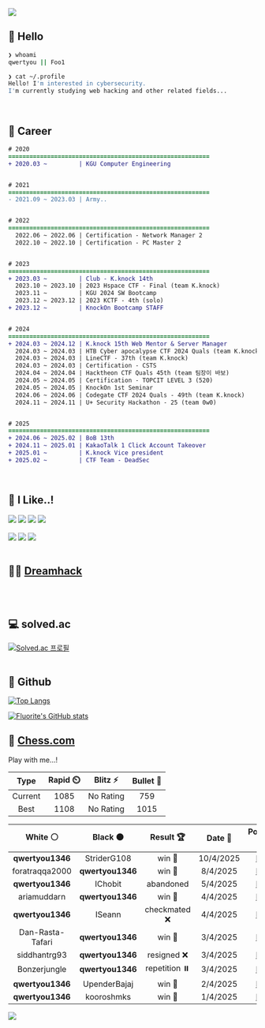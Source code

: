 <div align=left>
  <img src="https://capsule-render.vercel.app/api?type=waving&height=300&color=00f0e0&text=•⩊•" />
<br>

## 👋 Hello
```zsh
❯ whoami
qwertyou || Foo1

❯ cat ~/.profile
Hello! I'm interested in cybersecurity.
I'm currently studying web hacking and other related fields...
```
<br>
  
## 🌱 Career
```diff
# 2020
=========================================================
+ 2020.03 ~         | KGU Computer Engineering


# 2021
=========================================================
- 2021.09 ~ 2023.03 | Army..


# 2022
=========================================================
  2022.06 ~ 2022.06 | Certification - Network Manager 2
  2022.10 ~ 2022.10 | Certification - PC Master 2


# 2023
=========================================================
+ 2023.03 ~         | Club - K.knock 14th
  2023.10 ~ 2023.10 | 2023 Hspace CTF - Final (team K.knock)
  2023.11 ~         | KGU 2024 SW Bootcamp
  2023.12 ~ 2023.12 | 2023 KCTF - 4th (solo)
+ 2023.12 ~         | KnockOn Bootcamp STAFF


# 2024
=========================================================
+ 2024.03 ~ 2024.12 | K.knock 15th Web Mentor & Server Manager
  2024.03 ~ 2024.03 | HTB Cyber apocalypse CTF 2024 Quals (team K.knock)
  2024.03 ~ 2024.03 | LineCTF - 37th (team K.knock)
  2024.03 ~ 2024.03 | Certification - CSTS
  2024.04 ~ 2024.04 | Hacktheon CTF Quals 45th (team 팀장이 바보)
  2024.05 ~ 2024.05 | Certification - TOPCIT LEVEL 3 (520)
  2024.05 ~ 2024.05 | KnockOn 1st Seminar
  2024.06 ~ 2024.06 | Codegate CTF 2024 Quals - 49th (team K.knock)
  2024.11 ~ 2024.11 | U+ Security Hackathon - 25 (team 0w0)


# 2025
=========================================================
+ 2024.06 ~ 2025.02 | BoB 13th
+ 2024.11 ~ 2025.01 | KakaoTalk 1 Click Account Takeover
+ 2025.01 ~         | K.knock Vice president
+ 2025.02 ~         | CTF Team - DeadSec
```
<br>

## 🔨 I Like..!
<img src="https://img.shields.io/badge/Java-ED8B00?style=for-the-badge&logo=openjdk&logoColor=white">
<img src="https://img.shields.io/badge/python-3776AB?style=for-the-badge&logo=python&logoColor=white">
<img src="https://img.shields.io/badge/PHP-777BB4?style=for-the-badge&logo=php&logoColor=white">
<img src="https://img.shields.io/badge/Node.js-43853D?style=for-the-badge&logo=node.js&logoColor=white">
<br><br>
<img src="https://img.shields.io/badge/linux-FCC624?style=for-the-badge&logo=linux&logoColor=black"> 
<img src="https://img.shields.io/badge/docker-%230db7ed.svg?style=for-the-badge&logo=docker&logoColor=white">
<img src="https://img.shields.io/badge/GIT-E44C30?style=for-the-badge&logo=git&logoColor=white">
<br><br>

## 👨‍💻 [Dreamhack](https://dreamhack.io/users/40186)
<br><br>


## 💻 solved.ac
[![Solved.ac
프로필](http://mazassumnida.wtf/api/v2/generate_badge?boj=qwertyou)](https://solved.ac/qwertyou)
<br><br>

## 🚀 Github
[![Top Langs](https://github-readme-stats.vercel.app/api/top-langs/?username=qw3rtyou&layout=compact)](https://github.com/qw3rtyou/github-readme-stats)

[![Fluorite's GitHub stats](https://github-readme-stats.vercel.app/api?username=qw3rtyou)](https://github.com/anuraghazra/github-readme-stats)

## 🏁 [Chess.com](https://www.chess.com/)
Play with me...!
<!--START_SECTION:chessStats-->
<!-- Automatically generated with https://github.com/Balastrong/chess-stats-action -->

| Type | Rapid ⏲️ | Blitz ⚡ | Bullet 🔫 |
|:---:|:---:|:---:|:---:|
| Current | 1085 | No Rating | 759 |
| Best | 1108 | No Rating | 1015 |

| White ⚪ | Black ⚫ | Result 🏆 | Date 📅 | Position 🗺️ | Type 🕕 |
|:---:|:---:|:---:|:---:|:---:|:---:|
| **qwertyou1346** | StriderG108 | win 🥇 | 10/4/2025 | <a href="http://www.ee.unb.ca/cgi-bin/tervo/fen.pl?select=5Q2/8/3p2k1/2p5/1p6/8/R1P3Kp/8 b - - 0 53">Link</a> | Daily |
| foratraqqa2000 | **qwertyou1346** | win 🥇 | 8/4/2025 | <a href="http://www.ee.unb.ca/cgi-bin/tervo/fen.pl?select=2k2r2/p1p2qpp/1p1p4/4p3/PPP1P3/3P2P1/3QN2P/R4rK1 w - -">Link</a> | Rapid |
| **qwertyou1346** | IChobit | abandoned  | 5/4/2025 | <a href="http://www.ee.unb.ca/cgi-bin/tervo/fen.pl?select=8/5kp1/4p1Rp/3pK2P/5P2/8/8/qr6 w - -">Link</a> | Rapid |
| ariamuddarn | **qwertyou1346** | win 🥇 | 4/4/2025 | <a href="http://www.ee.unb.ca/cgi-bin/tervo/fen.pl?select=4rrk1/1pp2ppp/p2p4/P2P2q1/1PQ3b1/2P5/6PP/5RK1 w - -">Link</a> | Rapid |
| **qwertyou1346** | ISeann | checkmated ❌ | 4/4/2025 | <a href="http://www.ee.unb.ca/cgi-bin/tervo/fen.pl?select=1r2k2r/p1p2ppp/2ppbB2/8/4P2Q/4bP2/qPP3PP/1K1R1B1R w k -">Link</a> | Rapid |
| Dan-Rasta-Tafari | **qwertyou1346** | win 🥇 | 3/4/2025 | <a href="http://www.ee.unb.ca/cgi-bin/tervo/fen.pl?select=8/p6p/4kp2/4p1p1/6K1/4bP2/P6P/8 w - -">Link</a> | Rapid |
| siddhantrg93 | **qwertyou1346** | resigned ❌ | 3/4/2025 | <a href="http://www.ee.unb.ca/cgi-bin/tervo/fen.pl?select=8/p3b3/1p6/4pP2/6R1/1KP2kpP/PP6/4N3 b - -">Link</a> | Rapid |
| Bonzerjungle | **qwertyou1346** | repetition ⏸️ | 3/4/2025 | <a href="http://www.ee.unb.ca/cgi-bin/tervo/fen.pl?select=5Q2/kpp5/2n3p1/p7/1P2p3/PKP3PB/3q4/8 w - -">Link</a> | Rapid |
| **qwertyou1346** | UpenderBajaj | win 🥇 | 2/4/2025 | <a href="http://www.ee.unb.ca/cgi-bin/tervo/fen.pl?select=2b2rk1/rpN2ppp/pQ3n2/1p6/1P2P3/2P5/P4PPP/R3R1K1 b - -">Link</a> | Rapid |
| **qwertyou1346** | kooroshmks | win 🥇 | 1/4/2025 | <a href="http://www.ee.unb.ca/cgi-bin/tervo/fen.pl?select=3R4/4R3/5R2/6R1/7R/8/7k/K7 b - -">Link</a> | Rapid |

<!--END_SECTION:chessStats-->


<img src="https://capsule-render.vercel.app/api?type=waving&color=00f0e0&height=150&section=footer" />
</div>


